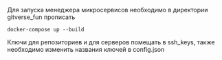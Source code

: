 Для запуска менеджера микросервисов необходимо в директории gitverse_fun прописать

```
docker-compose up --build
```

Ключи для репозиториев и для серверов помещать в ssh_keys, также необходимо изменить названия ключей в config.json